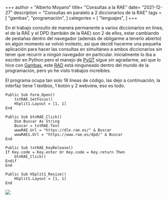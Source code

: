+++
author = "Alberto Moyano"
title= "Consultas a la RAE"
date= "2021-12-27"
description = "Consultas en paralelo a 2 diccionarios de la RAE"
tags = [
    "gambas",
    "programación",
]
categories = [
    "lenguajes",
]
+++

En el trabajo consulto de manera permanente a varios diccionarios en linea, el de la RAE y el DPD (también de la RAE) son 2 de ellos, estar cambiando de pestañas dentro del navegador (además de obligarme a tenerlo abierto) en algún momento se volvió molesto, así que decidí hacerme una pequeña aplicación para hacer las consultas en simultáneo a ambos diccionarios sin tener que recurrir a ningún navegador en particular. Inicialmente lo iba a escribir en Python pero el manejo de [PyQT](https://es.wikipedia.org/wiki/PyQt) sigue sin agradarme, así que lo hice con [Gambas](https://es.wikipedia.org/wiki/Gambas), este [RAD](https://es.wikipedia.org/wiki/Desarrollo_r%C3%A1pido_de_aplicaciones) está ninguneado dentro del mundo de la programación, pero yo he visto trabajos increíbles.

El programa ocupa tan solo 18 líneas de código, las dejo a continuación, la interfaz tiene 1 textbox, 1 botón y 2 webview, eso es todo.

    Public Sub Form_Open()
        txtRAE.SetFocus()
        HSplit1.Layout = [1, 1]
    End

    Public Sub btnRAE_Click()
        Dim Buscar As String
        Buscar = txtRAE.Text
        wwwRAE.Url = "https://dle.rae.es/" & Buscar
        wwwRAE1.Url = "https://www.rae.es/dpd/" & Buscar
    End

    Public Sub txtRAE_KeyRelease()
    If Key.code = Key.enter Or Key.code = Key.return Then
        btnRAE_Click()
    Endif
    End

    Public Sub HSplit1_Resize()
        HSplit1.Layout = [1, 1]
    End

![](https://albertomoyano.github.io/blog-gbtexpublisher/images/rae.png)

